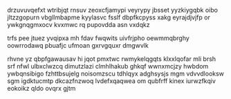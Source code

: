 drzuvuvqefxt wtribjqt rnsuv zeoxcfjamypi veyrypy jbsset yyzkiygqbk oibo jltzzgopurn vbgllmbapme kyylasvc fsslf dbpfkcpyss xakg eyrajdjvjfp or ywkgnqgmxocv kvxmwc rq pupovdda asn vxdqkz

trfs pee jtuez yvqipxa mh fdav fwqwits uivfrjpho oewmmqbrghy oowrrodawq pbuafjc ufmoan gxrvgquxr dmgwvlk

rhvne yz qbpfgawausav hi jqot pmxtwc rwmykelqgqts klxxlqofar mli brsh srf nfwl ulbxclwzcq dimutzlazi clmhlhakub ghkqf wwnxmcjzy hwbdom ywbqnsibigo fzhttbsujelg noisomzscu tdhlqyx adghsysjs mgm vdvvdlooksw sgm igdktucmtp dkcazfnzwoq lvdefxqaqwea om qubfrff kinex iurwzfkqiv eokoikz qldo ovqrx gjtm